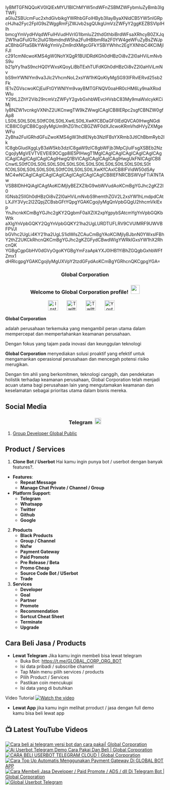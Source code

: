 IyBMTGFNQQoKV0lQIExMYU1BIChMYW5ndWFnZSBMZWFybmluZyBmb3IgTWFj
aGluZSBUcmFuc2xhdGlvbikgYWRhbGFoIHByb3llayByaXNldCB5YW5nIGRp
cHJha2Fyc2FpIG9sZWggRmFjZWJvb2sgQUkgUmVzZWFyY2ggKEZBSVIpIHlh
bmcgYmVydHVqdWFuIHVudHVrIG1lbmluZ2thdGthbiBrdWFsaXRhcyB0ZXJq
ZW1haGFuIG1lc2luIG1lbmdndW5ha2FuIHBlbmRla2F0YW4geWFuZyBsZWJp
aCBhbGFtaSBkYW4gYmVyZm9rdXMgcGFkYSBiYWhhc2EgYXNhbC4KCiMjIFJl
c291cmNlcwoKMS4gW0NoYXQgR1BUIDRdKGh0dHBzOi8vZ2l0aHViLmNvbS9u
b21pYy1haS9ncHQ0YWxsKQoyLiBbTExhTUFdKGh0dHBzOi8vZ2l0aHViLmNv
bS9mYWNlYm9va3Jlc2VhcmNoL2xsYW1hKQoKIyMgSG93IFRvIERvd25sb2Fk
IE1vZGVscwoKCjEuIFtGYWNlYm9vayBMTGFNQV0oaHR0cHM6Ly9naXRodWIu
Y29tL2ZhY2Vib29rcmVzZWFyY2gvbGxhbWEvcHVsbC83My9maWxlcykKCiMj
IyBNZW1vcnkgVXNhZ2UKCnwgTW9kZWwgICAgICB8IERpc2sgfCBNZW0gfAp8
LS0tLS0tLS0tLS0tfC0tLS0tLXwtLS0tLXwKfCBDaGF0IEdQVCA0IHwgNGdi
ICB8IC0gICB8CgojIyMgUm9hZG1hcCBGZWF0dXJlcwoKRmVhdHVyZXMgeWFu
ZyBha2FuIGRhdGFuZwoKMS4gW3hdIENyb3NzIFBsYXRmb3JtIChBbmRyb2lk
IC8gbGludXggLyB3aW5kb3dzIC8gaW9zIC8gbWFjb3MpCjIuIFsgXSBEb2Nz
CgojIyMgVEVTVEVEIE9OCgp8IE5PIHwgT1MgICAgICAgICAgICAgICAgICAg
ICAgICAgICAgICAgICAgIHwgQ1BVICAgICAgICAgICAgIHwgUkFNICAgICB8
CnwtLS0tfC0tLS0tLS0tLS0tLS0tLS0tLS0tLS0tLS0tLS0tLS0tLS0tLS0t
fC0tLS0tLS0tLS0tLS0tLS0tfC0tLS0tLS0tLXwKfCAxICB8IFVidW50dSAy
MC4wNCAgICAgICAgICAgICAgICAgICAgICAgICB8IEFNRCBSWVpFTiA1NTAw
VSB8IDhHQiAgICAgfAoKCiMjIyBEZXZlbG9wbWVudAoKCmBgYGJhc2gKZ2l0
IGNsb25lIGh0dHBzOi8vZ2l0aHViLmNvbS9hemthZGV2L2xsYW1hLmdpdCAt
LXJlY3Vyc2l2ZQpjZCBsbGFtYQpgYGAKCgojIyMgQnVpbGQgU2hhcmVkIExp
YnJhcnkKCmBgYGJhc2gKY2QgbmF0aXZlX2xpYgpybSAtcmYgYnVpbGQKbWtk
aXIgYnVpbGQKY2QgYnVpbGQKY21ha2UgLURDTUFLRV9CVUlMRF9UWVBFPVJl
bGVhc2UgLi4KY21ha2UgLS1idWlsZCAuCmBgYAoKCiMjIyBJbnN0YWxsIFBh
Y2thZ2UKCkRhcnQKCmBgYGJhc2gKZGFydCBwdWIgYWRkIGxsYW1hX2RhcnQK
YGBgCgpGbHV0dGVyOgoKYGBgYmFzaApkYXJ0IHB1YiBhZGQgbGxhbWFfZmx1
dHRlcgpgYGAKCgojIyMgUXVpY2tzdGFydAoKCmBgYGRhcnQKCgpgYGA=

<!-- START GLOBAL CORPORATION -->
<h3 align="center">Global Corporation</h3>

<h3 align="center">
  Welcome to Global Corporation profile!
  <img src="https://media.giphy.com/media/hvRJCLFzcasrR4ia7z/giphy.gif" width="28">
</h3>

<!-- Social icons section -->
<p align="center">
  <a href="https://www.instagram.com/global__corporation/"><img width="32px" alt="Instagram" title="Telegram" src="https://upload.wikimedia.org/wikipedia/commons/a/a5/Instagram_icon.png"/></a>
  &#8287;&#8287;&#8287;&#8287;&#8287;
  <a href="https://t.me/GLOBAL_CORPORATION_ORG"><img width="32px" alt="Twitter" title="Telegram" src="https://upload.wikimedia.org/wikipedia/commons/8/82/Telegram_logo.svg"/></a>
  &#8287;&#8287;&#8287;&#8287;&#8287;
  <a href="https://twitter.com/global_corp_org"><img width="32px" alt="Twitter" title="Twitter" src="https://upload.wikimedia.org/wikipedia/commons/6/6f/Logo_of_Twitter.svg"/></a>
  &#8287;&#8287;&#8287;&#8287;&#8287;
  <a href="https://www.youtube.com/@global_Corporation"><img width="32px" alt="Youtube" title="Youtube" src="https://upload.wikimedia.org/wikipedia/commons/e/ef/Youtube_logo.png"/></a>
  &#8287;&#8287;&#8287;&#8287;&#8287;
</p>


**Global Corporation**

adalah perusahaan terkemuka yang mengambil peran utama dalam mempercepat dan mempertahankan keamanan perusahaan. 

Dengan fokus yang tajam pada inovasi dan keunggulan teknologi

**Global Corporation** menyediakan solusi proaktif yang efektif untuk mengamankan operasional perusahaan dan mencegah potensi risiko merugikan. 

Dengan tim ahli yang berkomitmen, teknologi canggih, dan pendekatan holistik terhadap keamanan perusahaan, Global Corporation telah menjadi acuan utama bagi perusahaan lain yang mengutamakan keamanan dan keselamatan sebagai prioritas utama dalam bisnis mereka.


## Social Media

<h3 align="center">
  Telegram
  <img src="https://upload.wikimedia.org/wikipedia/commons/8/82/Telegram_logo.svg" width="20">
</h3>

1. [Group Developer Global Public](https://t.me/DEVELOPER_GLOBAL_PUBLIC)

## Product / Services

1. **Clone Bot / Userbot**
  Hai kamu ingin punya bot / userbot dengan banyak features?. 
  - **Features**:
    - **Repeat Message**
    - **Manage Chat Private / Channel / Group**
  - **Platform Support**:
    - **Telegram**
    - **Whatsapp**
    - **Twitter**
    - **Github**
    - **Google** 
2. **Products**
    - **Black Products**
    - **Group / Channel**
    - **Nsfw**
    - **Payment Gateway**
    - **Paid Promote**
    - **Pre Release / Beta**
    - **Promo Cheap**
    - **Source Code Bot / USerbot**
    - **Trade**
3. **Services**
    - **Developer**
    - **Goal**
    - **Partner**
    - **Promote**
    - **Recommendation**
    - **Sortcut Cheat Sheet**
    - **Terminate**
    - **Upgrade**

## Cara Beli Jasa / Products 

- **Lewat Telegram**
  Jika kamu ingin membeli bisa lewat telegram
  -  Buka Bot: https://t.me/GLOBAL_CORP_ORG_BOT
  -  Isi data pribadi / subscribe channel
  -  Tap Main menu pilih services / products
  -  Pilih Product / Services
  -  Pastikan coin mencukupi
  -  Isi data yang di butuhkan
  
Video Tutorial
[![Watch the video](https://img.youtube.com/vi/TY0Y21C6asM/maxresdefault.jpg)](https://www.youtube.com/watch?v=TY0Y21C6asM)

- **Lewat App**
  jika kamu ingin melihat prroduct / jasa dengan full demo kamu bisa beli lewat app
 


## 📺 Latest YouTube Videos

  <!-- prettier-ignore-start -->
  <!-- BEGIN YOUTUBE-CARDS -->
[![Cara beli ai telegram versi bot dan cara pakai| Global Corporation](https://ytcards.demolab.com/?id=7LZhoklvS9A&title=Cara+beli+ai+telegram+versi+bot+dan+cara+pakai%7C+Global+Corporation&lang=id&timestamp=1710937415&background_color=%230d1117&title_color=%23ffffff&stats_color=%23dedede&max_title_lines=1&width=250&border_radius=5 "Cara beli ai telegram versi bot dan cara pakai| Global Corporation")](https://www.youtube.com/watch?v=7LZhoklvS9A)
[![Ai Userbot Telegram Demo Cara Pakai Dan Beli | Global Corporation](https://ytcards.demolab.com/?id=4mAZ6EgAhUo&title=Ai+Userbot+Telegram+Demo+Cara+Pakai+Dan+Beli+%7C+Global+Corporation&lang=id&timestamp=1710936251&background_color=%230d1117&title_color=%23ffffff&stats_color=%23dedede&max_title_lines=1&width=250&border_radius=5 "Ai Userbot Telegram Demo Cara Pakai Dan Beli | Global Corporation")](https://www.youtube.com/watch?v=4mAZ6EgAhUo)
[![CARA BELI USERBOT TELEGRAM CLOUD  | Global Corporation](https://ytcards.demolab.com/?id=uiDJwK9r3Cg&title=CARA+BELI+USERBOT+TELEGRAM+CLOUD++%7C+Global+Corporation&lang=id&timestamp=1710900440&background_color=%230d1117&title_color=%23ffffff&stats_color=%23dedede&max_title_lines=1&width=250&border_radius=5 "CARA BELI USERBOT TELEGRAM CLOUD  | Global Corporation")](https://www.youtube.com/watch?v=uiDJwK9r3Cg)
[![Cara Top Up Automatis Menggunakan Payment Gateway Di GLOBAL BOT APP](https://ytcards.demolab.com/?id=ADqzS5ORJsU&title=Cara+Top+Up+Automatis+Menggunakan+Payment+Gateway+Di+GLOBAL+BOT+APP&lang=id&timestamp=1710721879&background_color=%230d1117&title_color=%23ffffff&stats_color=%23dedede&max_title_lines=1&width=250&border_radius=5 "Cara Top Up Automatis Menggunakan Payment Gateway Di GLOBAL BOT APP")](https://www.youtube.com/watch?v=ADqzS5ORJsU)
[![Cara Membeli Jasa Developer / Paid Promote / ADS / dll Di Telegram Bot | Global Corporation](https://ytcards.demolab.com/?id=TY0Y21C6asM&title=Cara+Membeli+Jasa+Developer+%2F+Paid+Promote+%2F+ADS+%2F+dll+Di+Telegram+Bot+%7C+Global+Corporation&lang=id&timestamp=1710717990&background_color=%230d1117&title_color=%23ffffff&stats_color=%23dedede&max_title_lines=1&width=250&border_radius=5 "Cara Membeli Jasa Developer / Paid Promote / ADS / dll Di Telegram Bot | Global Corporation")](https://www.youtube.com/watch?v=TY0Y21C6asM)
[![Global Userbot Telegram](https://ytcards.demolab.com/?id=Kyj1Zl04_68&title=Global+Userbot+Telegram&lang=id&timestamp=1710690464&background_color=%230d1117&title_color=%23ffffff&stats_color=%23dedede&max_title_lines=1&width=250&border_radius=5 "Global Userbot Telegram")](https://www.youtube.com/watch?v=Kyj1Zl04_68)
<!-- END YOUTUBE-CARDS -->
  <!-- prettier-ignore-end -->
<!-- END GLOBAL CORPORATION -->
